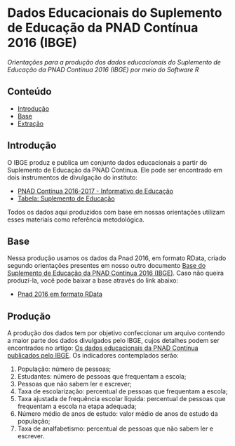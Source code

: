 Dados Educacionais do Suplemento de Educação da PNAD Contínua 2016 (IBGE)
========

_Orientações para a produção dos dados educacionais do Suplemento de Educação da PNAD Contínua 2016 (IBGE) por meio do Software R_

## Conteúdo

- [Introdução](#introdução)
- [Base](#base)
- [Extração](#produção)

## Introdução

O IBGE produz e publica um conjunto dados educacionais a partir do Suplemento de Educação da PNAD Contínua. Ele pode ser encontrado em dois instrumentos de divulgação do instituto:
- <a href="https://biblioteca.ibge.gov.br/visualizacao/livros/liv101576_informativo.pdf">PNAD Contínua 2016-2017 - Informativo de Educação</a>
- <a href="https://drive.google.com/file/d/1Kc8f5O6_rUT5zlDLSppdyGEKeGxpzApu/view?usp=sharing">Tabela: Suplemento de Educação</a>

Todos os dados aqui produzidos com base em nossas orientações utilizam esses materiais como referência metodológica.

## Base

Nessa produção usamos os dados da Pnad 2016, em formato RData, criado segundo orientações presentes em nosso outro documento <a href="https://github.com/professorvirtual/educadata/tree/master/bases/pnad/2016">Base do Suplemento de Educação da PNAD Contínua 2016 (IBGE)</a>. Caso não queira produzí-la, você pode baixar a base através do link abaixo:
- <a href="https://drive.google.com/file/d/1Roh20NgJ7vWFPNj6qeRW3_ViyyLHHZ_x/view?usp=sharing">Pnad 2016 em formato RData</a>

## Produção

A produção dos dados tem por objetivo confeccionar um arquivo contendo a maior parte dos dados divulgados pelo IBGE, cujos detalhes podem ser encontrados no artigo: <a href="#">Os dados educacionais da PNAD Contínua publicados pelo IBGE</a>. Os indicadores contemplados serão:
1. População: número de pessoas;
2. Estudantes: número de pessoas que frequentam a escola;
3. Pessoas que não sabem ler e escrever;
4. Taxa de escolarização: percentual de pessoas que frequentam a escola;
5. Taxa ajustada de frequência escolar líquida: percentual de pessoas que frequentam a escola na etapa adequada;
6. Número médio de anos de estudo: valor médio de anos de estudo da população;
7. Taxa de analfabetismo: percentual de pessoas que não sabem ler e escrever.
